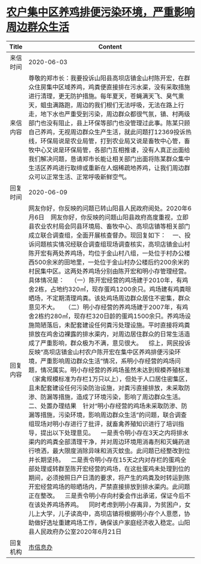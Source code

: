 # <a href="http://www.shangluo.gov.cn/zmhd/ldxxxx.jsp?urltype=leadermail.LeaderMailContentUrl&wbtreeid=1112&leadermailid=5959">农户集中区养鸡排便污染环境，严重影响周边群众生活</a>
| Title |                                                                                                                                                                                                                                                                                                                                                                                                                                                                                                                                  Content                                                                                                                                                                                                                                                                                                                                                                                                                                                                                                                                   |
|:-----:|----------------------------------------------------------------------------------------------------------------------------------------------------------------------------------------------------------------------------------------------------------------------------------------------------------------------------------------------------------------------------------------------------------------------------------------------------------------------------------------------------------------------------------------------------------------------------------------------------------------------------------------------------------------------------------------------------------------------------------------------------------------------------------------------------------------------------------------------------------------------------------------------------------------------------------------------------------------------------------------------------------------------------------------------------------------------------|
| 来信时间  | 2020-06-03                                                                                                                                                                                                                                                                                                                                                                                                                                                                                                                                                                                                                                                                                                                                                                                                                                                                                                                                                                                                                                                                 |
| 来信内容  | 尊敬的郑市长：我要投诉山阳县高坝店镇金山村陈开宏，在群众住房集中区域养鸡，鸡粪便直接排在污水渠，没有采取措施进行清理，更无防护措施。每年夏天，苍蝇满天飞、臭气熏天，蛆虫满路跑，周边的我们根们无法呼吸，无法在路上行走，地下水也严重受到污染，周边群众都很气氛，镇、村两级部门也没有阻止，县上环保等部门也没管理过此事。陈某只顾自己养鸡，无视周边群众生产生活，就此问题打12369投诉热线，环保局说是农业局管，打到农业局又说是畜牧中心管，畜牧中心又说是环保局管，各部门互相推诿，没有人真正出面给我们解决问题，恳请郑市长能让相关部门出面将陈某群众集中生活区养鸡进行取缔或重新在人烟稀疏地养鸡，让我们周边群众可以正常生活、正常呼吸新鲜空气。                                                                                                                                                                                                                                                                                                                                                                                                                                                                                                                                                                                                                                                                                                                                                 |
| 回复时间  | 2020-06-09                                                                                                                                                                                                                                                                                                                                                                                                                                                                                                                                                                                                                                                                                                                                                                                                                                                                                                                                                                                                                                                                 |
| 回复内容  | 网友你好，你反映的问题已转山阳县人民政府阅处。2020年6月6日    网友你好，你反映的问题山阳县政府高度重视，立即县农业农村局会同县环境局、畜牧中心、高坝店镇等相关部门成立联合调查组，全面开展核查督办。现回复如下：    一、投诉问题核实情况经联合调查组现场调查核实，高坝店镇金山村陈开宏有两处养鸡场，均位于金山村八组，一处位于村办公楼西500余米的田地里，一处位于金山村办公楼后约200余米的村民集中区。这两处养鸡场分别由陈开宏和明小存管理经营。具体情况是：    （一）陈开宏经营的鸡场建于2010年，有鸡舍2栋，占地约320㎡，现存蛋鸡1200余只。鸡场建有鸡粪晾晒场，不定期清理鸡粪。该处鸡场周边群众居住不密集，群众意见不大。    （二）明小存经营的养鸡场建于2007年，有鸡舍2栋约280㎡，现存栏320日龄的蛋鸡1500余只。养鸡场设施简陋落后，未配套建设任何粪污处理设施。平时直接将鸡粪排放在鸡舍边裸露的排水渠内，对周边居住群众的日常生活造成了严重影响，群众极为不满，意见很大。    综上，网民投诉反映“高坝店镇金山村农户陈开宏在集中区养鸡排便污染环境，严重影响周边群众生活”情况，系明小存经营的鸡场问题，情况属实。明小存经营的养鸡场虽然未达到规模养殖标准（家禽规模标准为存栏1万只以上），但处于人口居住密集区，且未配套建设任何污染防治设施，对粪污直接排放，未采取防渗、防漏等措施，造成了环境污染，影响了周边群众生活。    二、处置办理结果    针对“明小存经营的鸡场未采取防渗、防漏等措施，污染环境，影响周边群众生活”的问题，联合调查组现场对明小存进行了批评，就畜禽养殖知识进行了培训指导，提出以下处理意见。    一是责令明小存在3天之内将排水渠内的鸡粪全部清理干净，并对周边环境用消毒剂和灭蝇药进行喷洒，最大限度消除异味和消灭蚊虫。此问题已经整改到位并长期坚持。    二是责令明小存在15天之内对存栏的蛋鸡全部处理或转群至陈开宏经营的鸡场，在这批蛋鸡未处理到位的期间，必须按照日产日清的要求，将产生的鸡粪及时转运到陈开宏经营鸡场的晾晒场内，严禁直接排放到排水渠内。此问题正在整改。    三是责令明小存向村委会作出承诺，保证今后不在该处养鸡场养鸡。    同时考虑到明小存离异，为贫困户，女儿上大学，儿子读高中，高坝店镇将根据明小存个人意愿，协助做好选址重建鸡场工作，确保该户家庭经济收入稳定。山阳县人民政府办公室2020年6月21日 |
| 回复机构  | <a href="../../categories/agencies/市信息办.md">市信息办</a>                                                                                                                                                                                                                                                                                                                                                                                                                                                                                                                                                                                                                                                                                                                                                                                                                                                                                                                                                                                                                         |